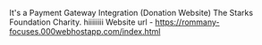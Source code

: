 It's a Payment Gateway Integration (Donation Website) The Starks Foundation Charity. hiiiiiiii
Website url - https://rommany-focuses.000webhostapp.com/index.html
